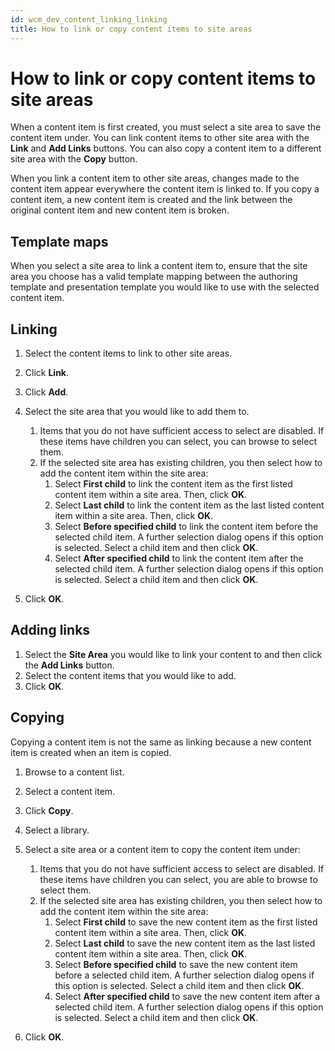 ```yaml
---
id: wcm_dev_content_linking_linking
title: How to link or copy content items to site areas
---
```


# How to link or copy content items to site areas

When a content item is first created, you must select a site area to save the content item under. You can link content items to other site area with the **Link** and **Add Links** buttons. You can also copy a content item to a different site area with the **Copy** button.

When you link a content item to other site areas, changes made to the content item appear everywhere the content item is linked to. If you copy a content item, a new content item is created and the link between the original content item and new content item is broken.

## Template maps

When you select a site area to link a content item to, ensure that the site area you choose has a valid template mapping between the authoring template and presentation template you would like to use with the selected content item.

## Linking

1.  Select the content items to link to other site areas.
2.  Click **Link**.
3.  Click **Add**.
4.  Select the site area that you would like to add them to.
    1.  Items that you do not have sufficient access to select are disabled. If these items have children you can select, you can browse to select them.
    2.  If the selected site area has existing children, you then select how to add the content item within the site area:
        1.  Select **First child** to link the content item as the first listed content item within a site area. Then, click **OK**.
        2.  Select **Last child** to link the content item as the last listed content item within a site area. Then, click **OK**.
        3.  Select **Before specified child** to link the content item before the selected child item. A further selection dialog opens if this option is selected. Select a child item and then click **OK**.
        4.  Select **After specified child** to link the content item after the selected child item. A further selection dialog opens if this option is selected. Select a child item and then click **OK**.

5.  Click **OK**.

## Adding links

1.  Select the **Site Area** you would like to link your content to and then click the **Add Links** button.
2.  Select the content items that you would like to add.
3.  Click **OK**.

## Copying

Copying a content item is not the same as linking because a new content item is created when an item is copied.

1.  Browse to a content list.
2.  Select a content item.
3.  Click **Copy**.
4.  Select a library.
5.  Select a site area or a content item to copy the content item under:
    1.  Items that you do not have sufficient access to select are disabled. If these items have children you can select, you are able to browse to select them.
    2.  If the selected site area has existing children, you then select how to add the content item within the site area:
        1.  Select **First child** to save the new content item as the first listed content item within a site area. Then, click **OK**.
        2.  Select **Last child** to save the new content item as the last listed content item within a site area. Then, click **OK**.
        3.  Select **Before specified child** to save the new content item before a selected child item. A further selection dialog opens if this option is selected. Select a child item and then click **OK**.
        4.  Select **After specified child** to save the new content item after a selected child item. A further selection dialog opens if this option is selected. Select a child item and then click **OK**.
        
6.  Click **OK**.

